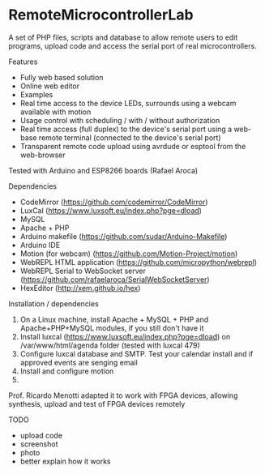 # RemoteMicrocontrollerLab
A set of PHP files, scripts and database to allow remote users to edit programs, upload code and access the serial port of real microcontrollers.

Features
- Fully web based solution
- Online web editor
- Examples
- Real time access to the device LEDs, surrounds using a webcam available with motion
- Usage control with scheduling / with / without authorization
- Real time access (full duplex) to the device's serial port using a web-base remote terminal (connected to the device's serial port)
- Transparent remote code upload using avrdude or esptool from the web-browser

Tested with Arduino and ESP8266 boards (Rafael Aroca)

Dependencies
- CodeMirror (https://github.com/codemirror/CodeMirror)
- LuxCal (https://www.luxsoft.eu/index.php?pge=dload)
- MySQL
- Apache + PHP
- Arduino makefile (https://github.com/sudar/Arduino-Makefile)
- Arduino IDE
- Motion (for webcam) (https://github.com/Motion-Project/motion)
- WebREPL HTML application (https://github.com/micropython/webrepl)
- WebREPL Serial to WebSocket server (https://github.com/rafaelaroca/SerialWebSocketServer)
- HexEditor (http://xem.github.io/hex)

Installation / dependencies
1. On a Linux machine, install Apache + MySQL + PHP and Apache+PHP+MySQL modules, if you still don't have it
2. Install luxcal (https://www.luxsoft.eu/index.php?pge=dload) on /var/www/html/agenda folder (tested with luxcal 479)
3. Configure luxcal database and SMTP. Test your calendar install and if approved events are senging email
4. Install and configure motion
5. 

Prof. Ricardo Menotti adapted it to work with FPGA devices, allowing synthesis, upload and test of FPGA devices remotely

TODO
- upload code
- screenshot
- photo
- better explain how it works
